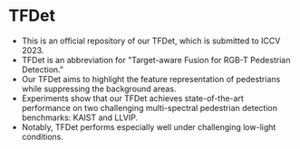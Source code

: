# TFDet
* This is an official repository of our TFDet, which is submitted to ICCV 2023.
* TFDet is an abbreviation for "Target-aware Fusion for RGB-T Pedestrian Detection."
* Our TFDet aims to highlight the feature representation of pedestrians while suppressing the background areas. 
* Experiments show that our TFDet achieves state-of-the-art performance on two challenging multi-spectral pedestrian detection benchmarks: KAIST and LLVIP. 
* Notably, TFDet performs especially well under challenging low-light conditions.

